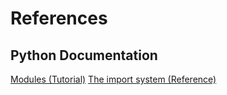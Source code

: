 # References
## Python Documentation
[Modules (Tutorial)](https://docs.python.org/3/tutorial/modules.html)
[The import system (Reference)](https://docs.python.org/3/reference/import.html)
